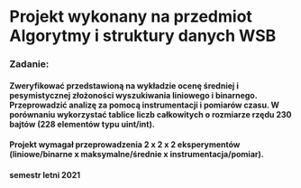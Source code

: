 # Projekt wykonany na przedmiot Algorytmy i struktury danych WSB 

### Zadanie:
#### Zweryfikować przedstawioną na wykładzie ocenę średniej i pesymistycznej złożoności wyszukiwania liniowego i binarnego. Przeprowadzić analizę za pomocą instrumentacji i pomiarów czasu. W porównaniu wykorzystać tablice liczb całkowitych o rozmiarze rzędu 230 bajtów (228 elementów typu uint/int).
#### Projekt wymagał przeprowadzenia 2 x 2 x 2 eksperymentów (liniowe/binarne x maksymalne/średnie x instrumentacja/pomiar).
#### semestr letni 2021
